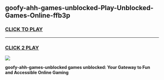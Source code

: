 
## goofy-ahh-games-unblocked-Play-Unblocked-Games-Online-ffb3p
<h3>
<a href="https://premium76.site?title=goofy-ahh-games-unblocked&ref=25A">CLICK TO PLAY</a></h3>
<hr>

<h3>
<a href="https://premium76.site?title=goofy-ahh-games-unblocked&ref=25A">CLICK 2 PLAY</a>
  
</h3>

<a href="https://premium76.site?title=goofy-ahh-games-unblocked&ref=25A"><img src="https://clearcache.store/games.png"></a>


**goofy-ahh-games-unblocked games unblocked: Your Gateway to Fun and Accessible Online Gaming**
